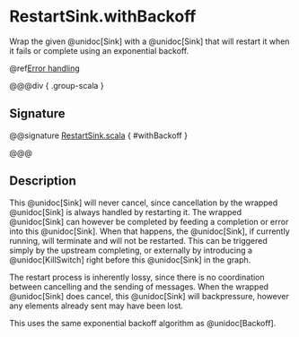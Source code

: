 # RestartSink.withBackoff

Wrap the given @unidoc[Sink] with a @unidoc[Sink] that will restart it when it fails or complete using an exponential backoff.

@ref[Error handling](../index.md#error-handling)

@@@div { .group-scala }

## Signature

@@signature [RestartSink.scala](/akka-stream/src/main/scala/akka/stream/scaladsl/RestartSink.scala) { #withBackoff }

@@@

## Description

This @unidoc[Sink] will never cancel, since cancellation by the wrapped @unidoc[Sink] is always handled by restarting it.
The wrapped @unidoc[Sink] can however be completed by feeding a completion or error into this @unidoc[Sink]. When that
happens, the @unidoc[Sink], if currently running, will terminate and will not be restarted. This can be triggered
simply by the upstream completing, or externally by introducing a @unidoc[KillSwitch] right before this @unidoc[Sink] in the
graph.

The restart process is inherently lossy, since there is no coordination between cancelling and the sending of
messages. When the wrapped @unidoc[Sink] does cancel, this @unidoc[Sink] will backpressure, however any elements already
sent may have been lost.

This uses the same exponential backoff algorithm as @unidoc[Backoff].
